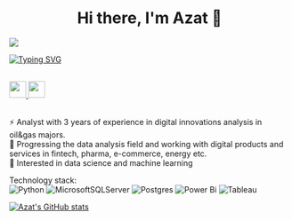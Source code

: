 <h1 align="center">Hi there, I'm Azat</a> 👋 </h1>

![](https://komarev.com/ghpvc/?username=Zovminga)

[![Typing SVG](https://readme-typing-svg.herokuapp.com?color=%2336BCF7&lines=Exploring+Github+world)](https://git.io/typing-svg)

<br />

<a href="mailto:mingazov.azat16@gmail.com">
  <img src="https://img.shields.io/badge/Gmail-D14836?style=for-the-badge&logo=gmail&logoColor=white" height="30" />
</a>
<a href="https://www.linkedin.com/in/azat-mingazov-6563881b5/">
  <img src="https://img.shields.io/badge/linkedin-%230077B5.svg?style=for-the-badge&logo=linkedin&logoColor=white" height="30" />
</a>
<br />
<br />

⚡ Analyst with 3 years of experience in digital innovations analysis in oil&gas majors.  
🐾 Progressing the data analysis field and working with digital products and services in fintech, pharma, e-commerce, energy etc.  
🌱 Interested in data science and machine learning 


Technology stack:  
![Python](https://img.shields.io/badge/python-3670A0?style=for-the-badge&logo=python&logoColor=ffdd54)     ![MicrosoftSQLServer](https://img.shields.io/badge/Microsoft%20SQL%20Sever-CC2927?style=for-the-badge&logo=microsoft%20sql%20server&logoColor=white)     ![Postgres](https://img.shields.io/badge/postgres-%23316192.svg?style=for-the-badge&logo=postgresql&logoColor=white)     ![Power Bi](https://img.shields.io/badge/power_bi-F2C811?style=for-the-badge&logo=powerbi&logoColor=black)     ![Tableau](https://img.shields.io/badge/Tableau-E97627?style=for-the-badge&logo=Tableau&logoColor=white) 

[![Azat's GitHub stats](https://github-readme-stats.vercel.app/api?username=Zovminga&show_icons=true&theme=synthwave)](https://github.com/anuraghazra/github-readme-stats)
